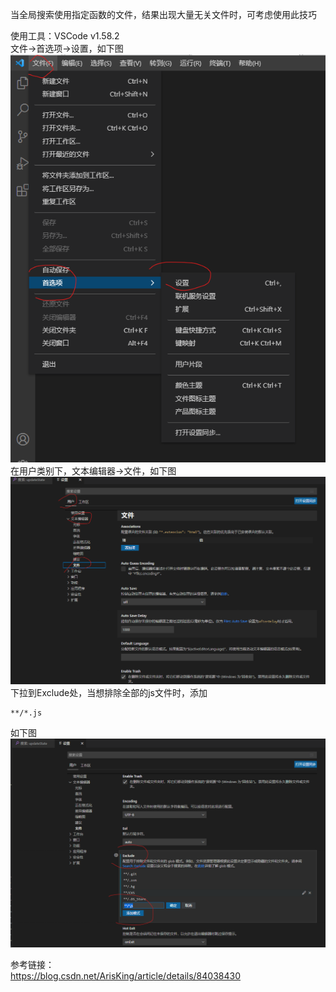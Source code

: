 当全局搜索使用指定函数的文件，结果出现大量无关文件时，可考虑使用此技巧

使用工具：VSCode v1.58.2  
文件->首选项->设置，如下图  
![image](./pic/1.png)  
在用户类别下，文本编辑器->文件，如下图  
![image](./pic/2.png)  
下拉到Exclude处，当想排除全部的js文件时，添加  
```
**/*.js
```
如下图  
![image](./pic/3.png)  

参考链接：  
https://blog.csdn.net/ArisKing/article/details/84038430
